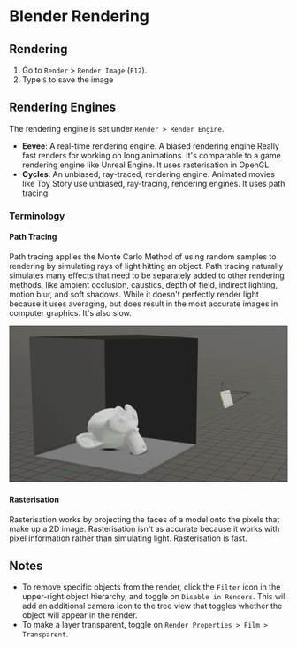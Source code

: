 # Blender Rendering

## Rendering

1. Go to `Render` > `Render Image` (`F12`).
2. Type `S` to save the image

## Rendering Engines

The rendering engine is set under `Render > Render Engine`.

- **Eevee**: A real-time rendering engine. A biased rendering engine Really fast renders for working on long animations. It's comparable to a game rendering engine like Unreal Engine. It uses rasterisation in OpenGL.
- **Cycles**: An unbiased, ray-traced, rendering engine. Animated movies like Toy Story use unbiased, ray-tracing, rendering engines. It uses path tracing.

### Terminology

#### Path Tracing

Path tracing applies the Monte Carlo Method of using random samples to rendering by simulating rays of light hitting an object. Path tracing naturally simulates many effects that need to be separately added to other rendering methods, like ambient occlusion, caustics, depth of field, indirect lighting, motion blur, and soft shadows. While it doesn't perfectly render light because it uses averaging, but does result in the most accurate images in computer graphics. It's also slow.

![Path Tracing](assets/blender-path-tracing.gif)

#### Rasterisation

Rasterisation works by projecting the faces of a model onto the pixels that make up a 2D image. Rasterisation isn't as accurate because it works with pixel information rather than simulating light. Rasterisation is fast.

## Notes

- To remove specific objects from the render, click the `Filter` icon in the upper-right object hierarchy, and toggle on `Disable in Renders`. This will add an additional camera icon to the tree view that toggles whether the object will appear in the render.
- To make a layer transparent, toggle on `Render Properties > Film > Transparent`.
